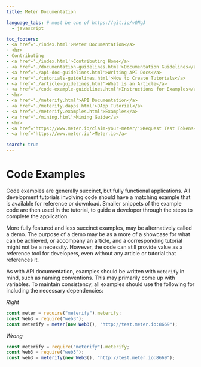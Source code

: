 ```yaml
---
title: Meter Documentation

language_tabs: # must be one of https://git.io/vQNgJ
  - javascript

toc_footers:
- <a href='./index.html'>Meter Documentation</a>
- <hr>
- Contributing
- <a href='./index.html'>Contributing Home</a>
- <a href='./documentation-guidelines.html'>Documentation Guidelines</a>
- <a href='./api-doc-guidelines.html'>Writing API Docs</a>
- <a href='./tutorials-guidelines.html'>How to Create Tutorials</a>
- <a href='./article-guidelines.html'>What is an Article</a>
- <a href='./code-example-guidelines.html'>Instructions for Examples</a>
- <hr>
- <a href='./meterify.html'>API Documentation</a>
- <a href='./meterify.dapps.html'>DApp Tutorial</a>
- <a href='./meterify.examples.html'>Examples</a>
- <a href='./mining.html'>Mining Guide</a>
- <hr>  
- <a href='https://www.meter.io/claim-your-meter/'>Request Test Tokens</a>
- <a href='https://www.meter.io'>Meter.io</a>

search: true
---
```


# Code Examples

Code examples are generally succinct, but fully functional applications. All development tutorials involving code should have a matching example that is available for reference or download. Smaller snippets of the example code are then used in the tutorial, to guide a developer through the steps to complete the application.

More fully featured and less succinct examples, may be alternatively called a demo. The purpose of a demo may be as a more of a showcase for what can be achieved, or accompany an article, and a corresponding tutorial might not be a necessity. However, the code can still provide value as a reference tool for developers, even without any article or tutorial that references it.      

As with API documentation, examples should be written with `meterify` in mind, such as naming conventions. This may primarily come up with variables. To maintain consistency, all examples should use the following for including the necessary dependencies:

_Right_

```js
const meter = require("meterify").meterify;
const Web3 = require("web3");
const meterify = meter(new Web3(), "http://test.meter.io:8669");
```

_Wrong_

```js
const meterify = require("meterify").meterify;
const Web3 = require("web3");
const web3 = meterify(new Web3(), "http://test.meter.io:8669");
```
